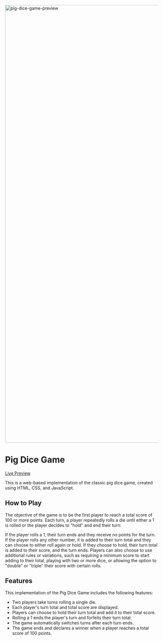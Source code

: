 
<img width="1440" alt="pig-dice-game-preview" src="https://github.com/aryans98/pig-dice-game/assets/84920015/3405e635-5011-4f84-8c23-4bff1dfeb621">

# Pig Dice Game

[Live Preview](https://pig-dice-game-beta.vercel.app/)

This is a web-based implementation of the classic pig dice game, created using HTML, CSS, and JavaScript.

## How to Play
The objective of the game is to be the first player to reach a total score of 100 or more points. Each turn, a player repeatedly rolls a die until either a 1 is rolled or the player decides to "hold" and end their turn:

If the player rolls a 1, their turn ends and they receive no points for the turn.
If the player rolls any other number, it is added to their turn total and they can choose to either roll again or hold. If they choose to hold, their turn total is added to their score, and the turn ends.
Players can also choose to use additional rules or variations, such as requiring a minimum score to start adding to their total, playing with two or more dice, or allowing the option to "double" or "triple" their score with certain rolls.

## Features
This implementation of the Pig Dice Game includes the following features:

- Two players take turns rolling a single die.
- Each player's turn total and total score are displayed.
- Players can choose to hold their turn total and add it to their total score.
- Rolling a 1 ends the player's turn and forfeits their turn total.
- The game automatically switches turns after each turn ends.
- The game ends and declares a winner when a player reaches a total score of 100 points.
